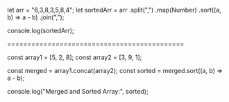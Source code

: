 let arr = "6,3,8,3,5,8,4";
let sortedArr = arr
  .split(",")
  .map(Number)
  .sort((a, b) => a - b)
  .join(",");

console.log(sortedArr);

============================================

const array1 = [5, 2, 8];
const array2 = [3, 9, 1];

const merged = array1.concat(array2);
const sorted = merged.sort((a, b) => a - b);

console.log("Merged and Sorted Array:", sorted);
